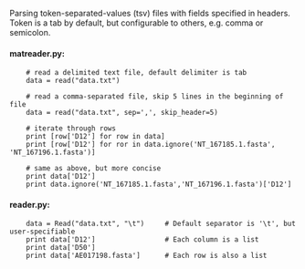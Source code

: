 Parsing token-separated-values (tsv) files with fields specified in headers.
Token is a tab by default, but configurable to others, e.g. comma or semicolon.

#### matreader.py:

```
	# read a delimited text file, default delimiter is tab
	data = read("data.txt")   

	# read a comma-separated file, skip 5 lines in the beginning of file
	data = read("data.txt", sep=',', skip_header=5)   

	# iterate through rows
	print [row['D12'] for row in data]
	print [row['D12'] for ror in data.ignore('NT_167185.1.fasta', 'NT_167196.1.fasta')]
	
	# same as above, but more concise
	print data['D12']
	print data.ignore('NT_167185.1.fasta','NT_167196.1.fasta')['D12']
```

#### reader.py:

```
   	data = Read("data.txt", "\t")     # Default separator is '\t', but user-specifiable
   	print data['D12']                 # Each column is a list
	print data['D50']	
   	print data['AE017198.fasta']      # Each row is also a list
```

